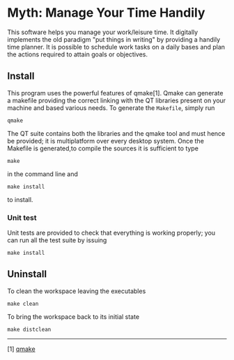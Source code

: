 # Myth: Manage Your Time Handily

This software helps you manage your work/leisure time. It digitally implements
the old paradigm "put things in writing" by providing a handily time planner.
It is possible to schedule work tasks on a daily bases and plan the actions
required to attain goals or objectives.

## Install

This program uses the powerful features of qmake[1].
Qmake can generate a makefile providing the correct linking with the QT libraries present
on your machine and based various needs. To generate the `Makefile`, simply run

```shell
qmake
```

The QT suite contains both the libraries and the qmake tool and must hence be provided;
it is multiplatform over every desktop system. Once the Makefile
is generated,to compile the sources it is sufficient to type

```shell
make
```

in the command line and

```shell
make install
```

to install.

### Unit test

Unit tests are provided to check that everything is working properly; you can run
all the test suite by issuing

```shell
make install
```

## Uninstall

To clean the workspace leaving the executables
```shell
make clean
```

To bring the workspace back to its initial state
```shell
make distclean
```

---

[1] [qmake](http://doc.qt.io/qt-5/qmake-overview.html)
